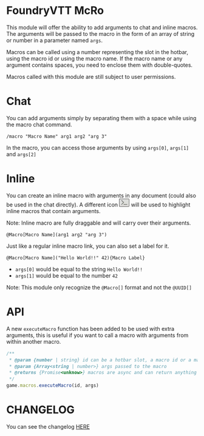 # FoundryVTT McRo

This module will offer the ability to add arguments to chat and inline macros. The arguments will be passed to the macro in the form of an array of string or number in a parameter named `args`.

Macros can be called using a number representing the slot in the hotbar, using the macro id or using the macro name. If the macro name or any argument contains spaces, you need to enclose them with double-quotes.

Macros called with this module are still subject to user permissions.

# Chat

You can add arguments simply by separating them with a space while using the macro chat command.

    /macro "Macro Name" arg1 arg2 "arg 3"

In the macro, you can access those arguments by using `args[0]`, `args[1]` and `args[2]`

# Inline

You can create an inline macro with arguments in any document (could also be used in the chat directly). A different icon ![](./readme/icon.webp) will be used to highlight inline macros that contain arguments.

Note: Inline macro are fully draggable and will carry over their arguments.

    @Macro[Macro Name](arg1 arg2 "arg 3")

Just like a regular inline macro link, you can also set a label for it.

    @Macro[Macro Name]("Hello World!!" 42){Macro Label}

-   `args[0]` would be equal to the string `Hello World!!`
-   `args[1]` would be equal to the number `42`

Note: This module only recognize the `@Macro[]` format and not the `@UUID[]`

# API

A new `executeMacro` function has been added to be used with extra arguments, this is useful if you want to call a macro with arguments from within another macro.

```js
/**
 * @param {number | string} id can be a hotbar slot, a macro id or a macro name
 * @param {Array<string | number>} args passed to the macro
 * @returns {Promise<unknow>} macros are async and can return anything
 */
game.macros.executeMacro(id, args)
```

# CHANGELOG

You can see the changelog [HERE](./CHANGELOG.md)
